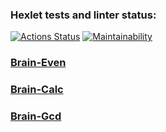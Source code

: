 ### Hexlet tests and linter status:
[![Actions Status](https://github.com/Againfacewar/php-project-45/actions/workflows/hexlet-check.yml/badge.svg)](https://github.com/Againfacewar/php-project-45/actions)
[![Maintainability](https://api.codeclimate.com/v1/badges/025f035e07a0e07da51a/maintainability)](https://codeclimate.com/github/Againfacewar/php-project-45/maintainability)
### [Brain-Even](https://asciinema.org/a/nKnFtpEjXTYgtCnTw6dvqVP7a)
### [Brain-Calc](https://asciinema.org/a/nMdSs9Mm1dBR8BNVtv2N4TOtw)
### [Brain-Gcd](https://asciinema.org/a/aXXW4FdQOfu6NrlRpl8THTAsv)